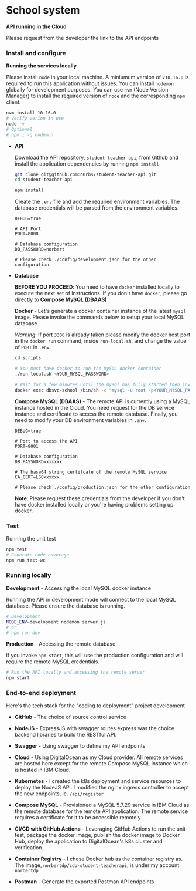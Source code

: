 # School system

**API running in the Cloud**

Please request from the developer the link to the API endpoints

### Install and configure

**Running the services locally**

Please install `node` in your local machine. A miniumum version of `v10.16.0` is required to run this application without issues. You can install `nodemon` globally for development purposes. You can use `nvm` (Node Version Manager) to install the required version of `node` and the corresponding `npm` client.

```bash
nvm install 10.16.0
# Verify verion in use
node -v
# Optional
# npm i -g nodemon
```

* **API**

  Download the API repository, `student-teacher-api`, from Github and install the application dependencies by running `npm install`
  ```bash
  git clone git@github.com:n0rbs/student-teacher-api.git
  cd student-teacher-api

  npm install
  ```

  Create the `.env` file and add the required environment variables. The database credentials will be parsed from the environment variables.

  ```
  DEBUG=true
  
  # API Port
  PORT=8008
  
  # Database configuration
  DB_PASSWORD=norbert

  # Please check ./config/development.json for the other configuration
  ```

* **Database**

  **BEFORE YOU PROCEED**: You need to have `docker` installed locally to execute the next set of instructions. If you don't have `docker`, please go directly to **Compose MySQL (DBAAS)**

  **Docker** - Let's generate a docker container instance of the latest `mysql` image. Please invoke the commands below to setup your local MySQL database. 
  
  *Warning*: If port `3306` is already taken please modify the docker host port in the `docker run` command, inside `run-local.sh`, and change the value of `PORT` in `.env`.
  ```bash
  cd scripts

  # You must have docker to run the MySQL docker container
  ./run-local.sh <YOUR_MYSQL_PASSWORD>

  # Wait for a few minutes until the mysql has fully started then invoke the docker command below
  docker exec dbsvc-school /bin/sh -c "mysql -u root -p<YOUR_MYSQL_PASSWORD> < /db.sql"
  ```

  **Compose MySQL (DBAAS)** - The remote API is currently using a MySQL instance hosted in the Cloud. You need request for the DB service instance and certificate to access the remote database. Finally, you need to modify your DB environment variables in `.env`.

  ```
  DEBUG=true
  
  # Port to access the API
  PORT=8001
  
  # Database configuration
  DB_PASSWORD=xxxxxx

  # The base64 string certifcate of the remote MySQL service
  CA_CERT=LS0xxxxxx
  
  # Please check ./config/production.json for the other configuration
  ```
  **Note**: Please request these credentials from the developer if you don't have docker installed locally or you're having problems setting up docker.


### Test

Running the unit test
```bash
npm test
# Generate code coverage
npm run test-wc
```

### Running locally

**Development** - Accessing the local MySQL docker instance

Running the API in development mode will connect to the local MySQL database. Please ensure the database is running.
```bash
# Development
NODE_ENV=development nodemon server.js
# or
# npm run dev
```

**Production** - Accessing the remote database

If you invoke `npm start`, this will use the production configuration and will require the remote MySQL credentials.

```bash
# Run the API locally and accessing the remote server
npm start
```

### End-to-end deployment

Here's the tech stack for the "coding to deployment" project development

* **GitHub** - The choice of source control service
* **NodeJS** - ExpressJS with swagger routes express was the choice backend libraries to build the RESTful API.
* **Swagger** - Using swagger to define my API endpoints
* **Cloud** - Using DigitalOcean as my Cloud provider. All remote services are hosted here except for the remote Compose MySQL instance which is hosted in IBM Cloud.
* **Kubernetes** - I created the k8s deployment and service resources to deploy the NodeJS API. I modified the nginx ingress controller to accept the new endpoints, ie. `/api/register`

* **Compose MySQL** - Provisioned a MySQL 5.7.29 service in IBM Cloud as the remote database for the remote API application. The remote service requires a certificate for it to be accessible remotely.

* **CI/CD with GitHub Actions** - Leveraging GitHub Actions to run the unit test, package the docker image, publish the docker image to Docker Hub, deploy the application to DigitalOcean's k8s cluster and verification.

* **Container Registry** - I chose Docker hub as the container registry as. The image, `norbertdp/cdp-student-teacherapi`, is under my account `norbertdp`

* **Postman** - Generate the exported Postman API endpoints